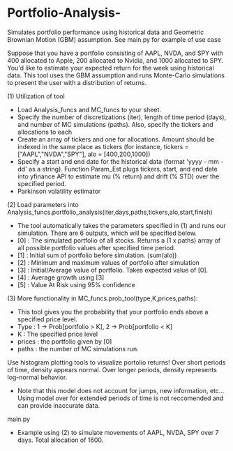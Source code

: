 # Portfolio-Analysis-
Simulates portfolio performance using historical data and Geometric Brownian Motion (GBM) assumption. See main.py for example of use case

Suppose that you have a portfolio consisting of AAPL, NVDA, and SPY with 400 allocated to Apple, 200 allocated to Nvidia, and 1000 allocated to SPY. You'd like to estimate your expected return for the week using historical data. This tool uses the GBM assumption and runs Monte-Carlo simulations to present the user with a distribution of returns.

(1) Utilization of tool
*  Load Analysis_funcs and MC_funcs to your sheet.
*  Specify the number of discretizations (iter), length of time period (days), and number of MC simulations (paths). Also, specify the tickers and allocations to each
*  Create an array of tickers and one for allocations. Amount should be indexed in the same place as tickers (for instance, tickers = ["AAPL","NVDA","SPY"], alo = [400,200,1000])
*  Specify a start and end date for the historical data (format 'yyyy - mm - dd' as a string). Function Param_Est plugs tickers, start, and end date into yfinance API to estimate mu (% return) and drift (% STD) over the specified period.
*  Parkinson volatility estimator 

(2) Load parameters into Analysis_funcs.portfolio_analysis(iter,days,paths,tickers,alo,start,finish)
*  The tool automatically takes the parameters specified in (1) and runs our simulation. There are 6 outputs, which will be specified below. 
*  [0] : The simulated portfolio of all stocks. Returns a (1 x paths) array of all possible portfolio values after specified time period.
*  [1] : Initial sum of portfolio before simulation. (sum(alo))
*  [2] : Minimum and maximum values of portfolio after simulation
*  [3] : Initial/Average value of portfolio. Takes expected value of [0].
*  [4] : Average growth using [3]
*  [5] : Value At Risk using 95% confidence

(3) More functionality in MC_funcs.prob_tool(type,K,prices,paths):
*  This tool gives you the probability that your portfolio ends above a specified price level. 
*  Type : 1 -> Prob[portfolio > K], 2 -> Prob[portfolio < K]
*  K : The specified price level
*  prices : the portfolio given by [0]
*  paths : the number of MC simulations run. 

Use histogram plotting tools to visualize portolio returns! Over short periods of time, density appears normal. Over longer periods, density represents log-normal behavior. 
*  Note that this model does not account for jumps, new information, etc... Using model over for extended periods of time is not reccomended and can provide inaccurate data.  
  
main.py
*  Example using (2) to simulate movements of AAPL, NVDA, SPY over 7 days. Total allocation of 1600. 


